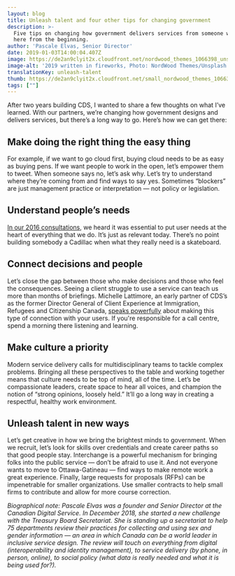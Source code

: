 ```yaml
---
layout: blog
title: Unleash talent and four other tips for changing government
description: >-
  Five tips on changing how government delivers services from someone who’s been
  here from the beginning.
author: 'Pascale Elvas, Senior Director'
date: 2019-01-03T14:00:04.407Z
image: https://de2an9clyit2x.cloudfront.net/nordwood_themes_1066398_unsplash_390a276ba7.jpg
image-alt: '2019 written in fireworks, Photo: NordWood Themes/Unsplash'
translationKey: unleash-talent
thumb: https://de2an9clyit2x.cloudfront.net/small_nordwood_themes_1066398_unsplash_390a276ba7.jpg
tags: [""]
---
```

After two years building CDS, I wanted to share a few thoughts on what I’ve learned. With our partners, we’re changing how government designs and delivers services, but there’s a long way to go. Here’s how we can get there:

## Make doing the right thing the easy thing

For example, if we want to go cloud first, buying cloud needs to be as easy as buying pens. If we want people to work in the open, let’s empower them to tweet. When someone says no, let’s ask why. Let’s try to understand where they’re coming from and find ways to say yes. Sometimes “blockers” are just management practice or interpretation — not policy or legislation.

## Understand people’s needs

[In our 2016 consultations](https://digital.canada.ca/beginning-the-conversation/), we heard it was essential to put user needs at the heart of everything that we do. It’s just as relevant today. There’s no point building somebody a Cadillac when what they really need is a skateboard.

## Connect decisions and people

Let’s close the gap between those who make decisions and those who feel the consequences. Seeing a client struggle to use a service can teach us more than months of briefings. Michelle Lattimore, an early partner of CDS’s as the former Director General of Client Experience at Immigration, Refugees and Citizenship Canada, [speaks powerfully](https://www.thestar.com/news/immigration/2017/09/10/customer-service-a-new-concept-for-canadas-immigration-department.html) about making this type of connection with your users. If you're responsible for a call centre, spend a morning there listening and learning.

## Make culture a priority

Modern service delivery calls for multidisciplinary teams to tackle complex problems. Bringing all these perspectives to the table and working together means that culture needs to be top of mind, all of the time. Let’s be compassionate leaders, create space to hear all voices, and champion the notion of “strong opinions, loosely held.” It’ll go a long way in creating a respectful, healthy work environment.

## Unleash talent in new ways

Let’s get creative in how we bring the brightest minds to government. When we recruit, let’s look for skills over credentials and create career paths so that good people stay. Interchange is a powerful mechanism for bringing folks into the public service — don’t be afraid to use it. And not everyone wants to move to Ottawa-Gatineau — find ways to make remote work a great experience. Finally, large requests for proposals (RFPs) can be impenetrable for smaller organizations. Use smaller contracts to help small firms to contribute and allow for more course correction.

_Biographical note: Pascale Elvas was a founder and Senior Director at the Canadian Digital Service. In December 2018, she started a new challenge with the Treasury Board Secretariat. She is standing up a secretariat to help 75 departments review their practices for collecting and using sex and gender information — an area in which Canada can be a world leader in inclusive service design. The review will touch on everything from digital (interoperability and identity management), to service delivery (by phone, in person, online), to social policy (what data is really needed and what it is being used for?)._

